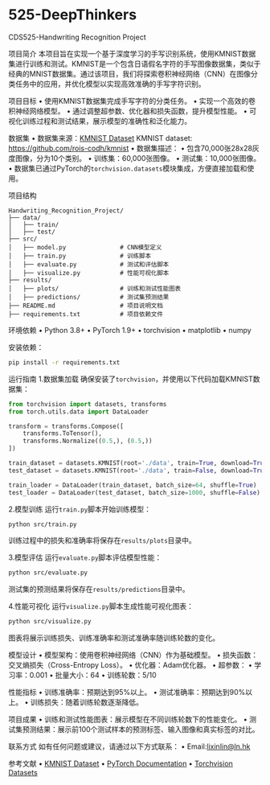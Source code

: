 # 525-DeepThinkers

CDS525-Handwriting Recognition Project

项目简介
本项目旨在实现一个基于深度学习的手写识别系统，使用KMNIST数据集进行训练和测试。KMNIST是一个包含日语假名字符的手写图像数据集，类似于经典的MNIST数据集。通过该项目，我们将探索卷积神经网络（CNN）在图像分类任务中的应用，并优化模型以实现高效准确的手写字符识别。

项目目标
• 使用KMNIST数据集完成手写字符的分类任务。
• 实现一个高效的卷积神经网络模型。
• 通过调整超参数、优化器和损失函数，提升模型性能。
• 可视化训练过程和测试结果，展示模型的准确性和泛化能力。

数据集
• 数据集来源：[KMNIST Dataset]()
KMNIST dataset: https://github.com/rois-codh/kmnist 
• 数据集描述：
• 包含70,000张28x28灰度图像，分为10个类别。
• 训练集：60,000张图像。
• 测试集：10,000张图像。
• 数据集已通过PyTorch的`torchvision.datasets`模块集成，方便直接加载和使用。

项目结构
```
Handwriting_Recognition_Project/
├── data/
│   ├── train/
│   ├── test/
├── src/
│   ├── model.py               # CNN模型定义
│   ├── train.py               # 训练脚本
│   ├── evaluate.py            # 测试和评估脚本
│   ├── visualize.py           # 性能可视化脚本
├── results/
│   ├── plots/                 # 训练和测试性能图表
│   ├── predictions/           # 测试集预测结果
├── README.md                  # 项目说明文档
├── requirements.txt           # 项目依赖文件
```

环境依赖
• Python 3.8+
• PyTorch 1.9+
• torchvision
• matplotlib
• numpy

安装依赖：
```bash
pip install -r requirements.txt
```

运行指南
1.数据集加载
确保安装了`torchvision`，并使用以下代码加载KMNIST数据集：
```python
from torchvision import datasets, transforms
from torch.utils.data import DataLoader

transform = transforms.Compose([
    transforms.ToTensor(),
    transforms.Normalize((0.5,), (0.5,))
])

train_dataset = datasets.KMNIST(root='./data', train=True, download=True, transform=transform)
test_dataset = datasets.KMNIST(root='./data', train=False, download=True, transform=transform)

train_loader = DataLoader(train_dataset, batch_size=64, shuffle=True)
test_loader = DataLoader(test_dataset, batch_size=1000, shuffle=False)
```

2.模型训练
运行`train.py`脚本开始训练模型：
```bash
python src/train.py
```

训练过程中的损失和准确率将保存在`results/plots`目录中。

3.模型评估
运行`evaluate.py`脚本评估模型性能：
```bash
python src/evaluate.py
```

测试集的预测结果将保存在`results/predictions`目录中。

4.性能可视化
运行`visualize.py`脚本生成性能可视化图表：
```bash
python src/visualize.py
```

图表将展示训练损失、训练准确率和测试准确率随训练轮数的变化。

模型设计
• 模型架构：使用卷积神经网络（CNN）作为基础模型。
• 损失函数：交叉熵损失（Cross-Entropy Loss）。
• 优化器：Adam优化器。
• 超参数：
• 学习率：0.001
• 批量大小：64
• 训练轮数：5/10

性能指标
• 训练准确率：预期达到95%以上。
• 测试准确率：预期达到90%以上。
• 训练损失：随着训练轮数逐渐降低。

项目成果
• 训练和测试性能图表：展示模型在不同训练轮数下的性能变化。
• 测试集预测结果：展示前100个测试样本的预测标签、输入图像和真实标签的对比。

联系方式
如有任何问题或建议，请通过以下方式联系：
• Email:lixinlin@ln.hk


参考文献
• [KMNIST Dataset]()
• [PyTorch Documentation]()
• [Torchvision Datasets]()
